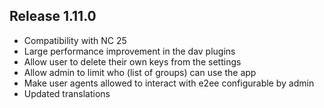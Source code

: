## Release 1.11.0

- Compatibility with NC 25
- Large performance improvement in the dav plugins
- Allow user to delete their own keys from the settings
- Allow admin to limit who (list of groups) can use the app
- Make user agents allowed to interact with e2ee configurable by admin
- Updated translations